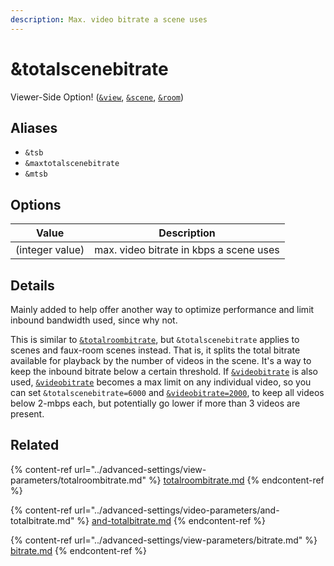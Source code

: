```yaml
---
description: Max. video bitrate a scene uses
---
```


# \&totalscenebitrate

Viewer-Side Option! ([`&view`](../advanced-settings/view-parameters/view.md), [`&scene`](../advanced-settings/view-parameters/scene.md), [`&room`](../general-settings/room.md))

## Aliases

* `&tsb`
* `&maxtotalscenebitrate`
* `&mtsb`

## Options

| Value           | Description                             |
| --------------- | --------------------------------------- |
| (integer value) | max. video bitrate in kbps a scene uses |

## Details

Mainly added to help offer another way to optimize performance and limit inbound bandwidth used, since why not.

This is similar to [`&totalroombitrate`](../advanced-settings/view-parameters/totalroombitrate.md), but `&totalscenebitrate` applies to scenes and faux-room scenes instead. That is, it splits the total bitrate available for playback by the number of videos in the scene. It's a way to keep the inbound bitrate below a certain threshold. If [`&videobitrate`](../advanced-settings/view-parameters/bitrate.md) is also used, [`&videobitrate`](../advanced-settings/view-parameters/bitrate.md) becomes a max limit on any individual video, so you can set `&totalscenebitrate=6000` and [`&videobitrate=2000`](../advanced-settings/view-parameters/bitrate.md), to keep all videos below 2-mbps each, but potentially go lower if more than 3 videos are present.

## Related

{% content-ref url="../advanced-settings/view-parameters/totalroombitrate.md" %}
[totalroombitrate.md](../advanced-settings/view-parameters/totalroombitrate.md)
{% endcontent-ref %}

{% content-ref url="../advanced-settings/video-parameters/and-totalbitrate.md" %}
[and-totalbitrate.md](../advanced-settings/video-parameters/and-totalbitrate.md)
{% endcontent-ref %}

{% content-ref url="../advanced-settings/view-parameters/bitrate.md" %}
[bitrate.md](../advanced-settings/view-parameters/bitrate.md)
{% endcontent-ref %}
